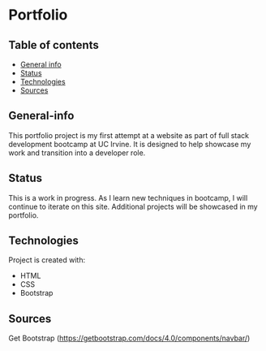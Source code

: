 # Portfolio

## Table of contents
* [General info](#general-info)
* [Status](#status)
* [Technologies](#technologies)
* [Sources](#sources)

## General-info
This portfolio project is my first attempt at a website as part of full stack development bootcamp at UC Irvine. It is designed to help showcase my work and transition into a developer role. 

## Status
This is a work in progress. As I learn new techniques in bootcamp, I will continue to iterate on this site. Additional projects will be showcased in my portfolio.

## Technologies
Project is created with:
* HTML
* CSS
* Bootstrap

## Sources
Get Bootstrap (https://getbootstrap.com/docs/4.0/components/navbar/)


